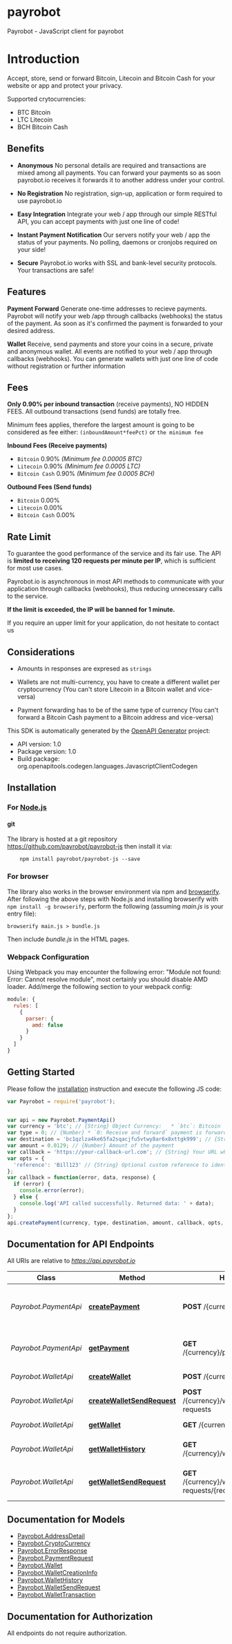 # payrobot

Payrobot - JavaScript client for payrobot
# Introduction
Accept, store, send or forward Bitcoin, Litecoin and Bitcoin Cash for your website or app and protect your privacy.

Supported crytocurrencies:
  * BTC Bitcoin
  * LTC Litecoin
  * BCH Bitcoin Cash


## Benefits

  * **Anonymous** No personal details are required and transactions are mixed among all payments. You can forward your payments so as soon payrobot.io receives it forwards it to another address under your control.
  
  * **No Registration** No registration, sign-up, application or form required to use payrobot.io
  
  * **Easy Integration** Integrate your web / app through our simple RESTful API, you can accept payments with just one line of code!
  
  * **Instant Payment Notification** Our servers notify your web / app the status of your payments. No polling, daemons or cronjobs required on your side!
  
  * **Secure** Payrobot.io works with SSL and bank-level security protocols. Your transactions are safe!


## Features
**Payment Forward**
Generate one-time addresses to recieve payments. Payrobot will notify your web /app through callbacks (webhooks) the status of the payment. As soon as it's confirmed the payment is forwarded to your desired address.

**Wallet**
Receive, send payments and store your coins in a secure, private and anonymous wallet. All events are notified to your web / app through callbacks (webhooks). You can generate wallets with just one line of code without registration or further information

## Fees
**Only 0.90% per inbound transaction** (receive payments), NO HIDDEN FEES. All outbound transactions (send funds) are totally free.

Minimum fees applies, therefore the largest amount is going to be considered as fee either: `(inboundAmount*feePct)` or `the minimum fee`

**Inbound Fees (Receive payments)**

  - `Bitcoin` 0.90% *(Minimum fee 0.00005 BTC)*
  - `Litecoin` 0.90% *(Minimum fee 0.0005 LTC)*
  - `Bitcoin Cash` 0.90% *(Minimum fee 0.0005 BCH)*
  

**Outbound Fees (Send funds)**

  - `Bitcoin` 0.00%
  - `Litecoin` 0.00%
  - `Bitcoin Cash` 0.00%


## Rate Limit
To guarantee the good performance of the service and its fair use. The API is **limited to receiving 120 requests per minute per IP**, which is sufficient for most use cases.

Payrobot.io is asynchronous in most API methods to communicate with your application through callbacks (webhooks), thus reducing unnecessary calls to the service.

**If the limit is exceeded, the IP will be banned for 1 minute.**

If you require an upper limit for your application, do not hesitate to contact us

## Considerations

  * Amounts in responses are expresed as `strings`
  
  * Wallets are not multi-currency, you have to create a different wallet per cryptocurrency (You can't store Litecoin in a Bitcoin wallet and vice-versa)
  
  * Payment forwarding has to be of the same type of currency (You can't forward a Bitcoin Cash payment to a Bitcoin address and vice-versa)
  

This SDK is automatically generated by the [OpenAPI Generator](https://openapi-generator.tech) project:

- API version: 1.0
- Package version: 1.0
- Build package: org.openapitools.codegen.languages.JavascriptClientCodegen

## Installation

### For [Node.js](https://nodejs.org/)

#### git

The library is hosted at a git repository https://github.com/payrobot/payrobot-js
then install it via:

```shell
    npm install payrobot/payrobot-js --save
```

### For browser

The library also works in the browser environment via npm and [browserify](http://browserify.org/). After following
the above steps with Node.js and installing browserify with `npm install -g browserify`,
perform the following (assuming *main.js* is your entry file):

```shell
browserify main.js > bundle.js
```

Then include *bundle.js* in the HTML pages.

### Webpack Configuration

Using Webpack you may encounter the following error: "Module not found: Error:
Cannot resolve module", most certainly you should disable AMD loader. Add/merge
the following section to your webpack config:

```javascript
module: {
  rules: [
    {
      parser: {
        amd: false
      }
    }
  ]
}
```

## Getting Started

Please follow the [installation](#installation) instruction and execute the following JS code:

```javascript
var Payrobot = require('payrobot');


var api = new Payrobot.PaymentApi()
var currency = 'btc'; // {String} Object Currency:   * `btc`: Bitcoin   * `ltc`: Litecoin   * `bch`: Bitcoin Cash 
var type = 0; // {Number} * `0: Receive and forward` payment is forwarded to a desired coin address once it's confirmed  * `1: Receive and store` payment is stored in a payrobot.io wallet 
var destination = 'bc1qzlza4ke65fa2sqacjfu5vtwy8ar6x8xttgk999'; // {String} * For `Receive and forward` payment is the `ADDRESS` where the payment is going to be forwarded as soon as it's confirmed. **ADDRESS HAS TO BE OF THE SAME TYPE OF CURRENCY**  * For `Receive and store` payment is the payrobot.io `WALLET ID` where the payment is going to be stored as soon as it's confirmed. **WALLET HAS TO BE OF THE SAME TYPE OF CURRENCY** 
var amount = 0.0129; // {Number} Amount of the payment
var callback = 'https://your-callback-url.com'; // {String} Your URL where payrobot.io will send the status of the payment (Webhook)
var opts = {
  'reference': 'Bill123' // {String} Optional custom reference to identify the payment
};
var callback = function(error, data, response) {
  if (error) {
    console.error(error);
  } else {
    console.log('API called successfully. Returned data: ' + data);
  }
};
api.createPayment(currency, type, destination, amount, callback, opts, callback);

```

## Documentation for API Endpoints

All URIs are relative to *https://api.payrobot.io*

Class | Method | HTTP request | Description
------------ | ------------- | ------------- | -------------
*Payrobot.PaymentApi* | [**createPayment**](docs/PaymentApi.md#createPayment) | **POST** /{currency}/payments | Generate a new one-use address to receive a payment
*Payrobot.PaymentApi* | [**getPayment**](docs/PaymentApi.md#getPayment) | **GET** /{currency}/payments/{paymentId} | Get detailed information about a payment
*Payrobot.WalletApi* | [**createWallet**](docs/WalletApi.md#createWallet) | **POST** /{currency}/wallets | Create new wallet
*Payrobot.WalletApi* | [**createWalletSendRequest**](docs/WalletApi.md#createWalletSendRequest) | **POST** /{currency}/wallets/{walletId}/send-requests | Send funds from a wallet
*Payrobot.WalletApi* | [**getWallet**](docs/WalletApi.md#getWallet) | **GET** /{currency}/wallets/{walletId} | Get Wallet information
*Payrobot.WalletApi* | [**getWalletHistory**](docs/WalletApi.md#getWalletHistory) | **GET** /{currency}/wallets/{walletId}/history | Get last transactions of wallet
*Payrobot.WalletApi* | [**getWalletSendRequest**](docs/WalletApi.md#getWalletSendRequest) | **GET** /{currency}/wallets/{walletId}/send-requests/{requestId} | Obtain information of a send request


## Documentation for Models

 - [Payrobot.AddressDetail](docs/AddressDetail.md)
 - [Payrobot.CryptoCurrency](docs/CryptoCurrency.md)
 - [Payrobot.ErrorResponse](docs/ErrorResponse.md)
 - [Payrobot.PaymentRequest](docs/PaymentRequest.md)
 - [Payrobot.Wallet](docs/Wallet.md)
 - [Payrobot.WalletCreationInfo](docs/WalletCreationInfo.md)
 - [Payrobot.WalletHistory](docs/WalletHistory.md)
 - [Payrobot.WalletSendRequest](docs/WalletSendRequest.md)
 - [Payrobot.WalletTransaction](docs/WalletTransaction.md)


## Documentation for Authorization

All endpoints do not require authorization.

